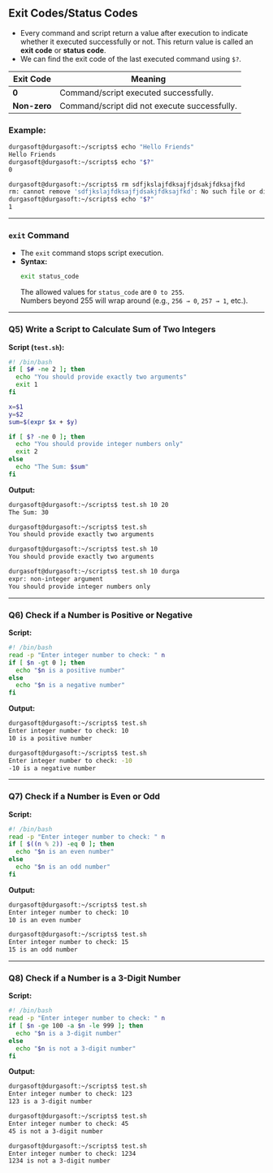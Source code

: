 
## **Exit Codes/Status Codes**

- Every command and script return a value after execution to indicate whether it executed successfully or not. This return value is called an **exit code** or **status code**.  
- We can find the exit code of the last executed command using `$?`.

| **Exit Code** | **Meaning**                                  |
|---------------|----------------------------------------------|
| **0**         | Command/script executed successfully.        |
| **Non-zero**  | Command/script did not execute successfully. |

### Example:
```bash
durgasoft@durgasoft:~/scripts$ echo "Hello Friends"
Hello Friends
durgasoft@durgasoft:~/scripts$ echo "$?"
0
```

```bash
durgasoft@durgasoft:~/scripts$ rm sdfjkslajfdksajfjdsakjfdksajfkd
rm: cannot remove 'sdfjkslajfdksajfjdsakjfdksajfkd': No such file or directory
durgasoft@durgasoft:~/scripts$ echo "$?"
1
```

---

### **`exit` Command**
- The `exit` command stops script execution.
- **Syntax:**  
  ```bash
  exit status_code
  ```
  The allowed values for `status_code` are `0 to 255`.  
  Numbers beyond 255 will wrap around (e.g., `256 → 0`, `257 → 1`, etc.).

---

### **Q5) Write a Script to Calculate Sum of Two Integers**

**Script (`test.sh`):**
```bash
#! /bin/bash
if [ $# -ne 2 ]; then
  echo "You should provide exactly two arguments"
  exit 1
fi

x=$1
y=$2
sum=$(expr $x + $y)

if [ $? -ne 0 ]; then
  echo "You should provide integer numbers only"
  exit 2
else
  echo "The Sum: $sum"
fi
```

**Output:**
```bash
durgasoft@durgasoft:~/scripts$ test.sh 10 20
The Sum: 30

durgasoft@durgasoft:~/scripts$ test.sh
You should provide exactly two arguments

durgasoft@durgasoft:~/scripts$ test.sh 10
You should provide exactly two arguments

durgasoft@durgasoft:~/scripts$ test.sh 10 durga
expr: non-integer argument
You should provide integer numbers only
```

---

### **Q6) Check if a Number is Positive or Negative**

**Script:**
```bash
#! /bin/bash
read -p "Enter integer number to check: " n
if [ $n -gt 0 ]; then
  echo "$n is a positive number"
else
  echo "$n is a negative number"
fi
```

**Output:**
```bash
durgasoft@durgasoft:~/scripts$ test.sh
Enter integer number to check: 10
10 is a positive number

durgasoft@durgasoft:~/scripts$ test.sh
Enter integer number to check: -10
-10 is a negative number
```

---

### **Q7) Check if a Number is Even or Odd**

**Script:**
```bash
#! /bin/bash
read -p "Enter integer number to check: " n
if [ $((n % 2)) -eq 0 ]; then
  echo "$n is an even number"
else
  echo "$n is an odd number"
fi
```

**Output:**
```bash
durgasoft@durgasoft:~/scripts$ test.sh
Enter integer number to check: 10
10 is an even number

durgasoft@durgasoft:~/scripts$ test.sh
Enter integer number to check: 15
15 is an odd number
```

---

### **Q8) Check if a Number is a 3-Digit Number**

**Script:**
```bash
#! /bin/bash
read -p "Enter integer number to check: " n
if [ $n -ge 100 -a $n -le 999 ]; then
  echo "$n is a 3-digit number"
else
  echo "$n is not a 3-digit number"
fi
```

**Output:**
```bash
durgasoft@durgasoft:~/scripts$ test.sh
Enter integer number to check: 123
123 is a 3-digit number

durgasoft@durgasoft:~/scripts$ test.sh
Enter integer number to check: 45
45 is not a 3-digit number

durgasoft@durgasoft:~/scripts$ test.sh
Enter integer number to check: 1234
1234 is not a 3-digit number
``` 
